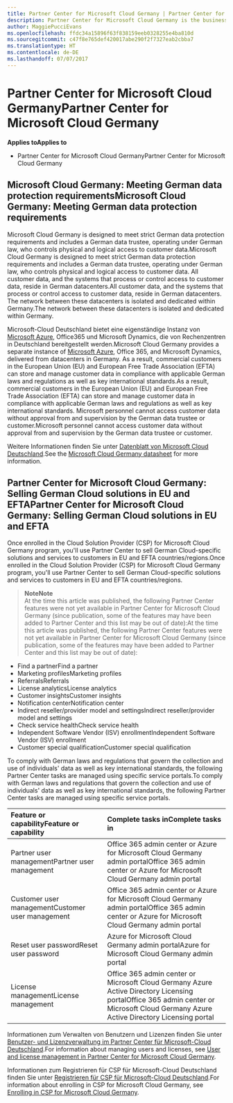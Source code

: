 ```yaml
---
title: Partner Center for Microsoft Cloud Germany | Partner Center for Microsoft Cloud Germany
description: Partner Center for Microsoft Cloud Germany is the business portal for Microsoft partners who want to offer Microsoft cloud solutions to customers in EU and EFTA countries. Microsoft Cloud Germany ensures that your customer data resides in Germany and a designated German data trustee controls access to it. Commercial customers in the European Union (EU) and European Free Trade Association (EFTA) can store and manage customer data in compliance with applicable German laws and regulations as well as key international standards. Microsoft cannot access customer data without approval from and supervision by the German data trustee or customer.
author: MaggiePucciEvans
ms.openlocfilehash: ffdc34a15896f63f838159eeb0328255e4ba810d
ms.sourcegitcommit: c47f8e765def420017abe290f2f7327eab2cbba7
ms.translationtype: HT
ms.contentlocale: de-DE
ms.lasthandoff: 07/07/2017
---
```

# <a name="partner-center-for-microsoft-cloud-germany"></a><span data-ttu-id="d8e76-106">Partner Center for Microsoft Cloud Germany</span><span class="sxs-lookup"><span data-stu-id="d8e76-106">Partner Center for Microsoft Cloud Germany</span></span>

**<span data-ttu-id="d8e76-107">Applies to</span><span class="sxs-lookup"><span data-stu-id="d8e76-107">Applies to</span></span>**

-  <span data-ttu-id="d8e76-108">Partner Center for Microsoft Cloud Germany</span><span class="sxs-lookup"><span data-stu-id="d8e76-108">Partner Center for Microsoft Cloud Germany</span></span>

## <a name="microsoft-cloud-germany-meeting-german-data-protection-requirements"></a><span data-ttu-id="d8e76-109">Microsoft Cloud Germany: Meeting German data protection requirements</span><span class="sxs-lookup"><span data-stu-id="d8e76-109">Microsoft Cloud Germany: Meeting German data protection requirements</span></span> 

<span data-ttu-id="d8e76-110">Microsoft Cloud Germany is designed to meet strict German data protection requirements and includes a German data trustee, operating under German law, who controls physical and logical access to customer data.</span><span class="sxs-lookup"><span data-stu-id="d8e76-110">Microsoft Cloud Germany is designed to meet strict German data protection requirements and includes a German data trustee, operating under German law, who controls physical and logical access to customer data.</span></span> <span data-ttu-id="d8e76-111">All customer data, and the systems that process or control access to customer data, reside in German datacenters.</span><span class="sxs-lookup"><span data-stu-id="d8e76-111">All customer data, and the systems that process or control access to customer data, reside in German datacenters.</span></span> <span data-ttu-id="d8e76-112">The network between these datacenters is isolated and dedicated within Germany.</span><span class="sxs-lookup"><span data-stu-id="d8e76-112">The network between these datacenters is isolated and dedicated within Germany.</span></span>

<span data-ttu-id="d8e76-113">Microsoft-Cloud Deutschland bietet eine eigenständige Instanz von [Microsoft Azure](https://go.microsoft.com/fwlink/?linkid=847992), Office365 und Microsoft Dynamics, die von Rechenzentren in Deutschland bereitgestellt werden.</span><span class="sxs-lookup"><span data-stu-id="d8e76-113">Microsoft Cloud Germany provides a separate instance of [Microsoft Azure](https://go.microsoft.com/fwlink/?linkid=847992), Office 365, and Microsoft Dynamics, delivered from datacenters in Germany.</span></span> <span data-ttu-id="d8e76-114">As a result, commercial customers in the European Union (EU) and European Free Trade Association (EFTA) can store and manage customer data in compliance with applicable German laws and regulations as well as key international standards.</span><span class="sxs-lookup"><span data-stu-id="d8e76-114">As a result, commercial customers in the European Union (EU) and European Free Trade Association (EFTA) can store and manage customer data in compliance with applicable German laws and regulations as well as key international standards.</span></span> <span data-ttu-id="d8e76-115">Microsoft personnel cannot access customer data without approval from and supervision by the German data trustee or customer.</span><span class="sxs-lookup"><span data-stu-id="d8e76-115">Microsoft personnel cannot access customer data without approval from and supervision by the German data trustee or customer.</span></span>

<span data-ttu-id="d8e76-116">Weitere Informationen finden Sie unter [Datenblatt von Microsoft Cloud Deutschland](http://download.microsoft.com/download/6/1/3/613C9ECB-9167-4EF5-B131-3BAD8D8A126C/Microsoft_Cloud_Germany_Datasheet.pdf).</span><span class="sxs-lookup"><span data-stu-id="d8e76-116">See the [Microsoft Cloud Germany datasheet](http://download.microsoft.com/download/6/1/3/613C9ECB-9167-4EF5-B131-3BAD8D8A126C/Microsoft_Cloud_Germany_Datasheet.pdf) for more information.</span></span>

## <a name="partner-center-for-microsoft-cloud-germany-selling-german-cloud-solutions-in-eu-and-efta"></a><span data-ttu-id="d8e76-117">Partner Center for Microsoft Cloud Germany: Selling German Cloud solutions in EU and EFTA</span><span class="sxs-lookup"><span data-stu-id="d8e76-117">Partner Center for Microsoft Cloud Germany: Selling German Cloud solutions in EU and EFTA</span></span>

<span data-ttu-id="d8e76-118">Once enrolled in the Cloud Solution Provider (CSP) for Microsoft Cloud Germany program, you'll use Partner Center to sell German Cloud-specific solutions and services to customers in EU and EFTA countries/regions.</span><span class="sxs-lookup"><span data-stu-id="d8e76-118">Once enrolled in the Cloud Solution Provider (CSP) for Microsoft Cloud Germany program, you'll use Partner Center to sell German Cloud-specific solutions and services to customers in EU and EFTA countries/regions.</span></span> 

>**<span data-ttu-id="d8e76-119">Note</span><span class="sxs-lookup"><span data-stu-id="d8e76-119">Note</span></span>**<br>
<span data-ttu-id="d8e76-120">At the time this article was published, the following Partner Center features were not yet available in Partner Center for Microsoft Cloud Germany (since publication, some of the features may have been added to Partner Center and this list may be out of date):</span><span class="sxs-lookup"><span data-stu-id="d8e76-120">At the time this article was published, the following Partner Center features were not yet available in Partner Center for Microsoft Cloud Germany (since publication, some of the features may have been added to Partner Center and this list may be out of date):</span></span>

- <span data-ttu-id="d8e76-121">Find a partner</span><span class="sxs-lookup"><span data-stu-id="d8e76-121">Find a partner</span></span>
- <span data-ttu-id="d8e76-122">Marketing profiles</span><span class="sxs-lookup"><span data-stu-id="d8e76-122">Marketing profiles</span></span>
- <span data-ttu-id="d8e76-123">Referrals</span><span class="sxs-lookup"><span data-stu-id="d8e76-123">Referrals</span></span>
- <span data-ttu-id="d8e76-124">License analytics</span><span class="sxs-lookup"><span data-stu-id="d8e76-124">License analytics</span></span>
- <span data-ttu-id="d8e76-125">Customer insights</span><span class="sxs-lookup"><span data-stu-id="d8e76-125">Customer insights</span></span>
- <span data-ttu-id="d8e76-126">Notification center</span><span class="sxs-lookup"><span data-stu-id="d8e76-126">Notification center</span></span>
- <span data-ttu-id="d8e76-127">Indirect reseller/provider model and settings</span><span class="sxs-lookup"><span data-stu-id="d8e76-127">Indirect reseller/provider model and settings</span></span>
- <span data-ttu-id="d8e76-128">Check service health</span><span class="sxs-lookup"><span data-stu-id="d8e76-128">Check service health</span></span>
- <span data-ttu-id="d8e76-129">Independent Software Vendor (ISV) enrollment</span><span class="sxs-lookup"><span data-stu-id="d8e76-129">Independent Software Vendor (ISV) enrollment</span></span>
- <span data-ttu-id="d8e76-130">Customer special qualification</span><span class="sxs-lookup"><span data-stu-id="d8e76-130">Customer special qualification</span></span>

<span data-ttu-id="d8e76-131">To comply with German laws and regulations that govern the collection and use of individuals' data as well as key international standards, the following Partner Center tasks are managed using specific service portals.</span><span class="sxs-lookup"><span data-stu-id="d8e76-131">To comply with German laws and regulations that govern the collection and use of individuals' data as well as key international standards, the following Partner Center tasks are managed using specific service portals.</span></span> 

<span data-ttu-id="d8e76-132">Feature or capability</span><span class="sxs-lookup"><span data-stu-id="d8e76-132">Feature or capability</span></span> | <span data-ttu-id="d8e76-133">Complete tasks in</span><span class="sxs-lookup"><span data-stu-id="d8e76-133">Complete tasks in</span></span>
:--- | :---
<span data-ttu-id="d8e76-134">Partner user management</span><span class="sxs-lookup"><span data-stu-id="d8e76-134">Partner user management</span></span> | <span data-ttu-id="d8e76-135">Office 365 admin center or Azure for Microsoft Cloud Germany admin portal</span><span class="sxs-lookup"><span data-stu-id="d8e76-135">Office 365 admin center or Azure for Microsoft Cloud Germany admin portal</span></span>
<span data-ttu-id="d8e76-136">Customer user management</span><span class="sxs-lookup"><span data-stu-id="d8e76-136">Customer user management</span></span> | <span data-ttu-id="d8e76-137">Office 365 admin center or Azure for Microsoft Cloud Germany admin portal</span><span class="sxs-lookup"><span data-stu-id="d8e76-137">Office 365 admin center or Azure for Microsoft Cloud Germany admin portal</span></span>
<span data-ttu-id="d8e76-138">Reset user password</span><span class="sxs-lookup"><span data-stu-id="d8e76-138">Reset user password</span></span> | <span data-ttu-id="d8e76-139">Azure for Microsoft Cloud Germany admin portal</span><span class="sxs-lookup"><span data-stu-id="d8e76-139">Azure for Microsoft Cloud Germany admin portal</span></span>
<span data-ttu-id="d8e76-140">License management</span><span class="sxs-lookup"><span data-stu-id="d8e76-140">License management</span></span> | <span data-ttu-id="d8e76-141">Office 365 admin center or Microsoft Cloud Germany Azure Active Directory Licensing portal</span><span class="sxs-lookup"><span data-stu-id="d8e76-141">Office 365 admin center or Microsoft Cloud Germany Azure Active Directory Licensing portal</span></span>

<span data-ttu-id="d8e76-142">Informationen zum Verwalten von Benutzern und Lizenzen finden Sie unter [Benutzer- und Lizenzverwaltung im Partner Center für Microsoft-Cloud Deutschland](user-management-in-partner-center-for-microsoft-cloud-germany.md).</span><span class="sxs-lookup"><span data-stu-id="d8e76-142">For information about managing users and licenses, see [User and license management in Partner Center for Microsoft Cloud Germany](user-management-in-partner-center-for-microsoft-cloud-germany.md).</span></span>

<span data-ttu-id="d8e76-143">Informationen zum Registrieren für CSP für Microsoft-Cloud Deutschland finden Sie unter [Registrieren für CSP für Microsoft-Cloud Deutschland](enroll-in-csp-for-microsoft-cloud-germany.md).</span><span class="sxs-lookup"><span data-stu-id="d8e76-143">For information about enrolling in CSP for Microsoft Cloud Germany, see [Enrolling in CSP for Microsoft Cloud Germany](enroll-in-csp-for-microsoft-cloud-germany.md).</span></span>
